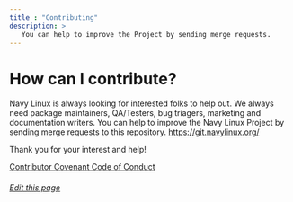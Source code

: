 ```yaml
---
title : "Contributing"
description: >
   You can help to improve the Project by sending merge requests.
---
```


# How can I contribute?

Navy Linux is always looking for interested folks to help out. We always need package maintainers, QA/Testers, bug triagers, marketing and documentation writers. You can help to improve the Navy Linux Project by sending merge requests to this repository. https://git.navylinux.org/

Thank you for your interest and help!

[Contributor Covenant Code of Conduct][code-of-conduct]

[code-of-conduct]: /wiki/code-of-conduct

###### [Edit this page](https://git.navylinux.org/website/navylinux-org/-/blob/main/content/wiki/contribute.md)